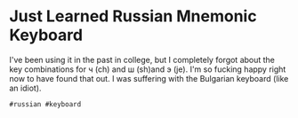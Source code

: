 # Just Learned Russian Mnemonic Keyboard

I've been using it in the past in college, but I completely forgot about
the key combinations for ч (ch) and ш (sh)and э (je). I'm so fucking
happy right now to have found that out. I was suffering with the
Bulgarian keyboard (like an idiot).

    #russian #keyboard
